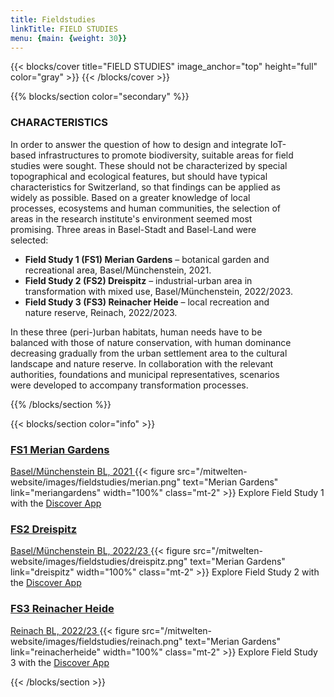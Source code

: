 ```yaml
---
title: Fieldstudies
linkTitle: FIELD STUDIES 
menu: {main: {weight: 30}}
---
```


{{< blocks/cover title="FIELD STUDIES" image_anchor="top" height="full" color="gray" >}}
{{< /blocks/cover >}}



<!-- New Section -->

{{% blocks/section color="secondary" %}}

<div class="mx-auto" style="width: 90%">
  <h3 class="text-center mb-5">CHARACTERISTICS</h1>

In order to answer the question of how to design and integrate IoT-based infrastructures to promote biodiversity, suitable areas for field studies were sought. These should not be characterized by special topographical and ecological features, but should have typical characteristics for Switzerland, so that findings can be applied as widely as possible. Based on a greater knowledge of local processes, ecosystems and human communities, the selection of areas in the research institute's environment seemed most promising. Three areas in Basel-Stadt and Basel-Land were selected:

- __Field Study 1 (FS1) Merian Gardens__ – botanical garden and recreational area, Basel/Münchenstein, 2021.
- __Field Study 2 (FS2)  Dreispitz__ – industrial-urban area in transformation with mixed use, Basel/Münchenstein, 2022/2023.
- __Field Study 3 (FS3) Reinacher Heide__ – local recreation and nature reserve, Reinach, 2022/2023.

In these three (peri-)urban habitats, human needs have to be balanced with those of nature conservation, with human dominance decreasing gradually from the urban settlement area to the cultural landscape and nature reserve. In collaboration with the relevant authorities, foundations and municipal representatives, scenarios were developed to accompany transformation processes.

</div>

{{% /blocks/section %}}




<!-- New Section -->
{{< blocks/section color="info" >}}


<div class="container">
  <div class="row justify-content-evenly">
    <div class="col-sm mb-5 mb-lg-0 text-center">
        <a class="link-light link-offset-2 link-underline-opacity-25 link-underline-opacity-100-hover"href="meriangardens">
            <h3 class="mb-2">FS1 Merian Gardens</h3>
            Basel/Münchenstein BL, 2021
        </a>
      {{< figure src="/mitwelten-website/images/fieldstudies/merian.png" 
                    text="Merian Gardens" 
                    link="meriangardens" 
                    width="100%" 
                    class="mt-2" >}}
        Explore Field Study 1 with the 
        <a class="link-light link-offset-2 link-underline-opacity-25 link-underline-opacity-100-hover"
            href="https://discover.mitwelten.org/app/?start=2020-01-08T11:59:43&end=2024-08-28T11:59:43&lat=47.53582777093257&lon=7.616186413196093&zoom=16.60514072279761&tags=FS1">
        Discover App
        </a>
  </div>
   <div class="col-sm mb-5 mb-lg-0 text-center">
       <a class="link-light link-offset-2 link-underline-opacity-25 link-underline-opacity-100-hover"href="dreispitz">
           <h3 class="mb-2">FS2 Dreispitz</h3>
           Basel/Münchenstein BL, 2022/23
       </a>
     {{< figure src="/mitwelten-website/images/fieldstudies/dreispitz.png" 
                   text="Merian Gardens" 
                   link="dreispitz" 
                   width="100%"
                   class="mt-2" >}}
        Explore Field Study 2 with the 
        <a class="link-light link-offset-2 link-underline-opacity-25 link-underline-opacity-100-hover"
           href="https://discover.mitwelten.org/app/?start=2020-01-08T11:59:43&end=2024-08-28T11:59:43&lat=47.52904923086514&lon=7.610367270830683&zoom=14.23254752794276&tags=FS2">
       Discover App
       </a>
  </div>
  
   <div class="col-sm mb-5 mb-lg-0 text-center">
       <a class="link-light link-offset-2 link-underline-opacity-25 link-underline-opacity-100-hover"href="reinacherheide">
           <h3 class="mb-2">FS3 Reinacher Heide</h3>
           Reinach BL, 2022/23
       </a>
     {{< figure src="/mitwelten-website/images/fieldstudies/reinach.png" 
                   text="Merian Gardens" 
                   link="reinacherheide" 
                   width="100%"
                   class="mt-2" >}}
        Explore Field Study 3 with the 
        <a class="link-light link-offset-2 link-underline-opacity-25 link-underline-opacity-100-hover"
            href="https://discover.mitwelten.org/app/?start=2020-01-08T11:59:43&end=2024-08-28T11:59:43&lat=47.49836360642701&lon=7.6086860341211935&zoom=15.76745247205724&tags=FS3">
       Discover App
       </a>
  </div>
</div>
</div>

{{< /blocks/section >}}


